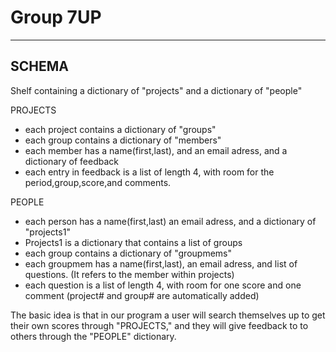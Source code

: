 Group 7UP
=========

* * *

## SCHEMA ##

Shelf containing a dictionary of "projects" and a dictionary of "people"

PROJECTS
* each project contains a dictionary of "groups"
* each group contains a dictionary of "members" 
* each member has a name(first,last), and an email adress, and a dictionary of feedback
* each entry in feedback is a list of length 4, with room for the period,group,score,and comments.

PEOPLE
* each person has a name(first,last) an email adress, and a dictionary of "projects1"
* Projects1 is a dictionary that contains a list of groups
* each group contains a dictionary of "groupmems"
* each groupmem has a name(first,last), an email adress, and list of questions. (It refers to the member within projects)
* each question is a list of length 4, with room for one score and one comment (project# and group# are automatically added)

The basic idea is that in our program a user will search themselves up to get their own scores through "PROJECTS," and they will give feedback to to others through the "PEOPLE" dictionary.

